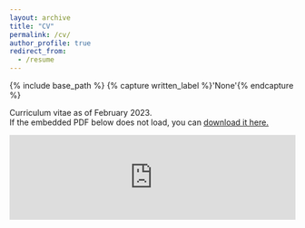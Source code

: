 ```yaml
---
layout: archive
title: "CV"
permalink: /cv/
author_profile: true
redirect_from:
  - /resume
---
```


{% include base_path %}
{% capture written_label %}'None'{% endcapture %}

Curriculum vitae as of February 2023.<br>
If the embedded PDF below does not load, you can <u><a href="https://grazianofrungieri.github.io/CVFrungieri_Feb2023.pdf">download it here.</a></u>
<br/>

<embed src="https://grazianofrungieri.github.io/CVFrungieri_Feb2023.pdf" type="application/pdf" width="100%" />

